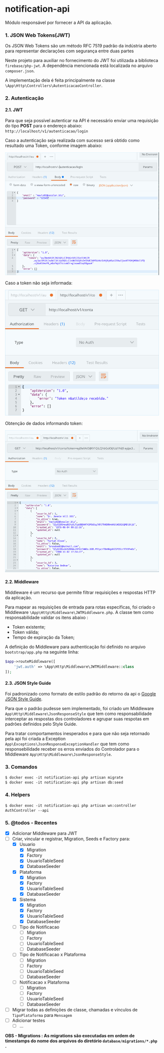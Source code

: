 # notification-api

Módulo responsável por fornecer a API da aplicação.

### 1. JSON Web Tokens(JWT)

Os JSON Web Tokens são um método RFC 7519 padrão da indústria aberto para representar declarações com segurança entre duas partes

Neste projeto para auxiliar no fornecimento do JWT foi utilizada a biblioteca `firebase/php-jwt`. 
A dependência mencionada está localizada no arquivo `composer.json`.

A implementação dela é feita principalmente na classe `\App\Http\Controllers\AutenticacaoController`.

### 2. Autentica&ccedil;&atilde;o 

#### 2.1. JWT

Para que seja possível autenticar na API é necess&aacute;rio enviar uma requisição do tipo **POST** para o endere&ccedil;o abaixo:
`http://localhost/v1/autenticacao/login`

Caso a autenticação seja realizada com sucesso será obtido como resultado uma Token, conforme imagem abaixo:

![Autenticacao + JWT](public/JWT_Autenticacao_Post.png?raw=true "Autenticacao + JWT")
 
Caso a token não seja informada:

![Autenticacao + JWT](public/JWT_GET_nao_recebida.png?raw=true "Autenticacao + JWT")

Obtenção de dados informando token:

![Autenticacao + JWT](public/JWT_GET.png?raw=true "Autenticacao + JWT")


#### 2.2. Middleware

Middleware é um recurso que permite filtrar requisições e respostas HTTP da aplicação.

Para mapear as requisições de entrada para rotas específicas, foi criado o Middleware `\App\Http\Middleware\JWTMiddleware.php`.
A classe tem como responsabilidade validar os itens abaixo :
 - Token existente;
 - Token válida;
 - Tempo de expiração da Token;

A definição do Middleware para authenticação foi definido no arquivo `bootstrap/app.php` na seguinte linha:

```php
$app->routeMiddleware([
    'jwt.auth' => \App\Http\Middleware\JWTMiddleware::class
]);
```

#### 2.3. JSON Style Guide

Foi padronizado como formato de estilo padrão do retorno da api o [Google JSON Style Guide](https://google.github.io/styleguide/jsoncstyleguide.xml
).

Para que o padrão pudesse sem implementado, foi criado um Middleware `App\Http\Middleware\JsonResponseStyle` que tem 
como responsabilidade interceptar as respostas dos controladores e agrupar suas respotas em padrões definidos pelo Style 
Guide.

Para tratar comportamentos inesperados e para que não seja retornado pela api foi criada a Exception 
`App\Exceptions\JsonResponseExceptionHandler` que tem como responsebilidade receber os erros enviados do Controlador 
para o Middleware `App\Http\Middleware\JsonResponseStyle`.

### 3. Comandos

```shell
$ docker exec -it notification-api php artisan migrate
$ docker exec -it notification-api php artisan db:seed
```

### 4. Helpers
```shell
$ docker exec -it notification-api php artisan wn:controller AuthController --api
```

### 5. @todos - Recentes
- [x] Adicionar Middleware para JWT
- [ ] Criar, vincular e registrar, Migration, Seeds e Factory para:
    - [x] Usuario
        - [x] Migration
        - [x] Factory
        - [x] UsuarioTableSeed
        - [x] DatabaseSeeder
    - [x] Plataforma
        - [x] Migration
        - [x] Factory
        - [x] UsuarioTableSeed
        - [x] DatabaseSeeder
    - [x] Sistema
        - [x] Migration
        - [x] Factory
        - [x] UsuarioTableSeed
        - [x] DatabaseSeeder
    - [ ] Tipo de Notificacao
        - [ ] Migration
        - [ ] Factory
        - [ ] UsuarioTableSeed
        - [ ] DatabaseSeeder
    - [ ] Tipo de Notificacao x Plataforma
        - [ ] Migration
        - [ ] Factory
        - [ ] UsuarioTableSeed
        - [ ] DatabaseSeeder
    - [ ] Notificacao x Plataforma
        - [ ] Migration
        - [ ] Factory
        - [ ] UsuarioTableSeed
        - [ ] DatabaseSeeder
- [ ] Migrar todas as definições de classe, chamadas e vínculos de `TipoPlataforma` para `Mensagem`
- [ ] Adicionar testes
    - [ ] ...
    
**OBS - Migrations : As migrations são executadas em ordem de timestamps do nome dos arquivos do diretório `database/migrations/*.php` .**
